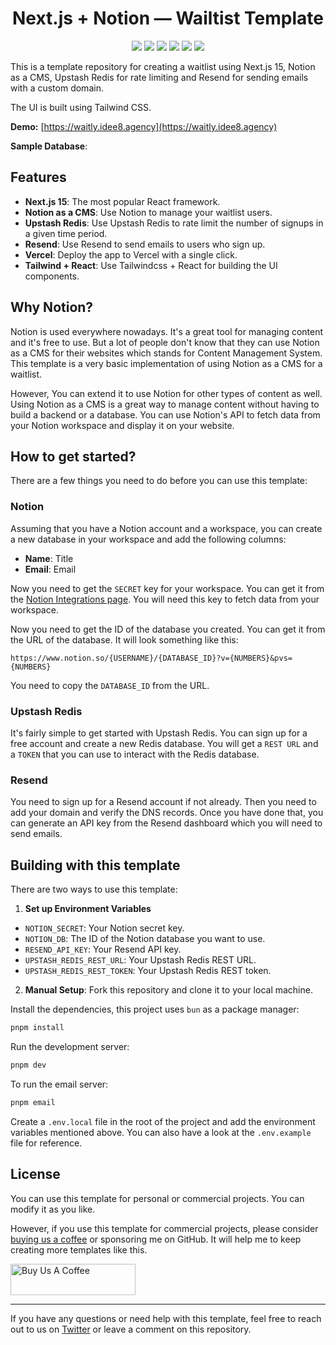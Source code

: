 <h1 align="center">Next.js + Notion — Wailtist Template</h1>

<p align="center">

<img src ="https://img.shields.io/badge/Next.js-000000.svg?style=for-the-badge&logo=nextdotjs&logoColor=white">
<img src ="https://img.shields.io/badge/Upstash-00E9A3.svg?style=for-the-badge&logo=Upstash&logoColor=white">
<img src ="https://img.shields.io/badge/Notion-000000.svg?style=for-the-badge&logo=Notion&logoColor=white">
<img src ="https://img.shields.io/badge/Resend-000000.svg?style=for-the-badge&logo=Resend&logoColor=white">
<img src ="https://img.shields.io/badge/shadcn/ui-000000.svg?style=for-the-badge&logo=shadcn/ui&logoColor=white">
<img src ="https://img.shields.io/badge/Vercel-000000.svg?style=for-the-badge&logo=Vercel&logoColor=white">

</p>


This is a template repository for creating a waitlist using Next.js 15, Notion as a CMS, Upstash Redis for rate limiting and Resend for sending emails with a custom domain.

The UI is built using Tailwind CSS.

**Demo:** [https://waitly.idee8.agency](https://waitly.idee8.agency)

**Sample Database**: 

## Features

- **Next.js 15**: The most popular React framework.
- **Notion as a CMS**: Use Notion to manage your waitlist users.
- **Upstash Redis**: Use Upstash Redis to rate limit the number of signups in a given time period.
- **Resend**: Use Resend to send emails to users who sign up.
- **Vercel**: Deploy the app to Vercel with a single click.
- **Tailwind + React**: Use Tailwindcss + React for building the UI components.

## Why Notion?

Notion is used everywhere nowadays. It's a great tool for managing content and it's free to use. But a lot of people don't know that they can use Notion as a CMS for their websites which stands for Content Management System. This template is a very basic implementation of using Notion as a CMS for a waitlist.

However, You can extend it to use Notion for other types of content as well. Using Notion as a CMS is a great way to manage content without having to build a backend or a database. You can use Notion's API to fetch data from your Notion workspace and display it on your website.

## How to get started?

There are a few things you need to do before you can use this template:

### Notion

Assuming that you have a Notion account and a workspace, you can create a new database in your workspace and add the following columns:

- **Name**: Title
- **Email**: Email

Now you need to get the `SECRET` key for your workspace. You can get it from the [Notion Integrations page](https://www.notion.so/my-integrations). You will need this key to fetch data from your workspace.

Now you need to get the ID of the database you created. You can get it from the URL of the database. It will look something like this:

`https://www.notion.so/{USERNAME}/{DATABASE_ID}?v={NUMBERS}&pvs={NUMBERS}`

You need to copy the `DATABASE_ID` from the URL.

### Upstash Redis

It's fairly simple to get started with Upstash Redis. You can sign up for a free account and create a new Redis database. You will get a `REST URL` and a `TOKEN` that you can use to interact with the Redis database.

### Resend

You need to sign up for a Resend account if not already. Then you need to add your domain and verify the DNS records. Once you have done that, you can generate an API key from the Resend dashboard which you will need to send emails.

## Building with this template

There are two ways to use this template:

1. **Set up Environment Variables**

- `NOTION_SECRET`: Your Notion secret key.
- `NOTION_DB`: The ID of the Notion database you want to use.
- `RESEND_API_KEY`: Your Resend API key.
- `UPSTASH_REDIS_REST_URL`: Your Upstash Redis REST URL.
- `UPSTASH_REDIS_REST_TOKEN`: Your Upstash Redis REST token.

2. **Manual Setup**: Fork this repository and clone it to your local machine.

Install the dependencies, this project uses `bun` as a package manager:

```bash
pnpm install
```

Run the development server:

```bash
pnpm dev
```

To run the email server:

```bash
pnpm email
```

Create a `.env.local` file in the root of the project and add the environment variables mentioned above. You can also have a look at the `.env.example` file for reference.

## License

You can use this template for personal or commercial projects. You can modify it as you like.

However, if you use this template for commercial projects, please consider [buying us a coffee](https://www.ko-fi.com/idee8) or sponsoring me on GitHub. It will help me to keep creating more templates like this.

<a href="https://www.ko-fi.com/idee8" target="_blank"><img src="https://cdn.buymeacoffee.com/buttons/v2/default-yellow.png" alt="Buy Us A Coffee" height="50" width="200"></a>

---

If you have any questions or need help with this template, feel free to reach out to us on [Twitter](https://x.com/Idee8Agency) or leave a comment on this repository.